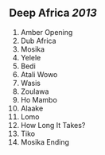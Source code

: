 ## Deep Africa *2013*

1. Amber Opening
2. Dub Africa
3. Mosika
4. Yelele
5. Bedi
6. Atali Wowo
7. Wasis
8. Zoulawa
9. Ho Mambo
10. Alaake
11. Lomo
12. How Long It Takes?
13. Tiko
14. Mosika Ending
